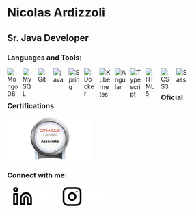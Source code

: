 # Nicolas Ardizzoli 
## Sr. Java Developer


### Languages and Tools:


<img align="left" alt="MongoDB" width="26px" src="https://cdn.jsdelivr.net/gh/devicons/devicon/icons/mongodb/mongodb-original.svg" style="padding-right:10px;" />
<img align="left" alt="MySQL" width="26px" src="https://cdn.jsdelivr.net/gh/devicons/devicon/icons/mysql/mysql-original.svg" style="padding-right:10px;" />
<img align="left" alt="Git" width="26px" src="https://cdn.jsdelivr.net/gh/devicons/devicon/icons/git/git-original.svg" style="padding-right:10px;" />
<img align="left" alt="java" width="26px" src="https://cdn.jsdelivr.net/gh/devicons/devicon/icons/java/java-original.svg" style="padding-right:10px;" />
<img align="left" alt="Spring" width="26px" src="https://cdn.jsdelivr.net/gh/devicons/devicon/icons/spring/spring-original.svg" style="padding-right:10px;" />
<img align="left" alt="Docker" width="26px" src="https://cdn.jsdelivr.net/gh/devicons/devicon/icons/docker/docker-original.svg" style="padding-right:10px;" />
<img align="left" alt="Kubernetes" width="26px" src="https://cdn.jsdelivr.net/gh/devicons/devicon/icons/kubernetes/kubernetes-plain.svg" style="padding-right:10px;" />
<img align="left" alt="Angular" width="26px" src="https://cdn.jsdelivr.net/gh/devicons/devicon/icons/angularjs/angularjs-original.svg" style="padding-right:10px;" />
<img align="left" alt="Typescript" width="26px" src="https://cdn.jsdelivr.net/gh/devicons/devicon/icons/typescript/typescript-original.svg" style="padding-right:10px;" />
<img align="left" alt="HTML5" width="26px" src="https://cdn.jsdelivr.net/gh/devicons/devicon/icons/html5/html5-original.svg" style="padding-right:10px;" />
<img align="left" alt="CSS3" width="26px" src="https://cdn.jsdelivr.net/gh/devicons/devicon/icons/css3/css3-original.svg" style="padding-right:10px;" />
<img align="left" alt="Sass" width="26px" src="https://cdn.jsdelivr.net/gh/devicons/devicon/icons/sass/sass-original.svg" style="padding-right:10px;" />

<br />
<br />

### Oficial Certifications
[<img src="https://github.com/nicoardizzoli/nicoardizzoli/blob/main/img/OCAJSE8.jpg" width="200" height="100">](https://catalog-education.oracle.com/pls/certview/sharebadge?id=733A577B142E309C8F7E58DEAF9387FCB091329660C57CB208DF031A13388724)


### Connect with me:

&nbsp;&nbsp;
[![nicoardizzolilinkedin](./img/linkedin-light.svg)](https://www.linkedin.com/in/nicoardizzoli#gh-light-mode-only)
[![nicoardizzolilinkedin](./img/linkedin-dark.svg)](https://www.linkedin.com/in/nicoardizzoli#gh-dark-mode-only)
&nbsp;&nbsp;
[![nicoardizzoliinstagram](./img/instagram-light.svg)](https://www.instagram.com/nicoardizzoli#gh-light-mode-only)
[![nicoardizzoliinstagram](./img/instagram-dark.svg)](https://www.instagram.com/nicoardizzoli#gh-dark-mode-only)



